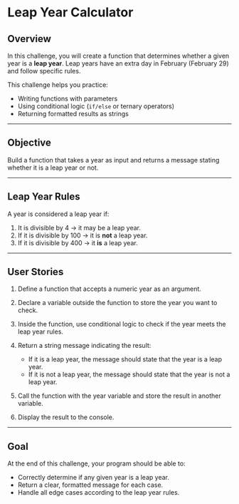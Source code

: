 # Leap Year Calculator

## Overview

In this challenge, you will create a function that determines whether a given year is a **leap year**.
Leap years have an extra day in February (February 29) and follow specific rules.

This challenge helps you practice:

* Writing functions with parameters
* Using conditional logic (`if/else` or ternary operators)
* Returning formatted results as strings

---

## Objective

Build a function that takes a year as input and returns a message stating whether it is a leap year or not.

---

## Leap Year Rules

A year is considered a leap year if:

1. It is divisible by 4 → it may be a leap year.
2. If it is divisible by 100 → it is **not** a leap year.
3. If it is divisible by 400 → it **is** a leap year.

---

## User Stories

1. Define a function that accepts a numeric year as an argument.
2. Declare a variable outside the function to store the year you want to check.
3. Inside the function, use conditional logic to check if the year meets the leap year rules.
4. Return a string message indicating the result:

   * If it is a leap year, the message should state that the year is a leap year.
   * If it is not a leap year, the message should state that the year is not a leap year.
5. Call the function with the year variable and store the result in another variable.
6. Display the result to the console.

---

## Goal

At the end of this challenge, your program should be able to:

* Correctly determine if any given year is a leap year.
* Return a clear, formatted message for each case.
* Handle all edge cases according to the leap year rules.
